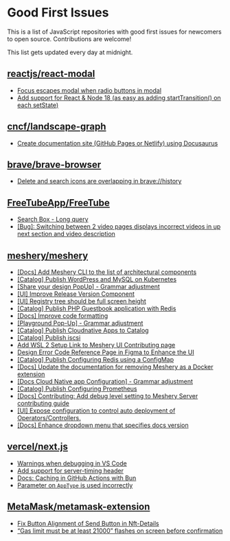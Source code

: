 # Good First Issues

This is a list of JavaScript repositories with good first issues for newcomers to open source. Contributions are welcome!

This list gets updated every day at midnight.

## [reactjs/react-modal](https://github.com/reactjs/react-modal)

- [Focus escapes modal when radio buttons in modal](https://github.com/reactjs/react-modal/issues/636)
- [Add support for React & Node 18 (as easy as adding startTransition() on each setState)](https://github.com/reactjs/react-modal/issues/1019)

## [cncf/landscape-graph](https://github.com/cncf/landscape-graph)

- [Create documentation site (GitHub Pages or Netlify) using Docusaurus](https://github.com/cncf/landscape-graph/issues/97)

## [brave/brave-browser](https://github.com/brave/brave-browser)

- [Delete and search icons are overlapping in brave://history](https://github.com/brave/brave-browser/issues/32399)

## [FreeTubeApp/FreeTube](https://github.com/FreeTubeApp/FreeTube)

- [Search Box - Long query](https://github.com/FreeTubeApp/FreeTube/issues/940)
- [[Bug]: Switching between 2 video pages displays incorrect videos in up next section and video description](https://github.com/FreeTubeApp/FreeTube/issues/2261)

## [meshery/meshery](https://github.com/meshery/meshery)

- [[Docs] Add Meshery CLI to the list of architectural components](https://github.com/meshery/meshery/issues/9623)
- [[Catalog] Publish WordPress and MySQL on Kubernetes](https://github.com/meshery/meshery/issues/9284)
- [[Share your design PopUp] - Grammar adjustment](https://github.com/meshery/meshery/issues/10038)
- [[UI] Improve Release Version Component](https://github.com/meshery/meshery/issues/9569)
- [[UI] Registry tree should be full screen height](https://github.com/meshery/meshery/issues/9595)
- [[Catalog] Publish PHP Guestbook application with Redis](https://github.com/meshery/meshery/issues/9288)
- [[Docs] Improve code formatting](https://github.com/meshery/meshery/issues/9897)
- [[Playground Pop-Up] - Grammar adjustment](https://github.com/meshery/meshery/issues/10004)
- [[Catalog] Publish Cloudnative Apps to Catalog](https://github.com/meshery/meshery/issues/9282)
- [[Catalog] Publish iscsi](https://github.com/meshery/meshery/issues/9287)
- [Add WSL 2 Setup Link to Meshery UI Contributing page](https://github.com/meshery/meshery/issues/9581)
- [Design Error Code Reference Page in Figma to Enhance the UI ](https://github.com/meshery/meshery/issues/8995)
- [[Catalog] Publish Configuring Redis using a ConfigMap](https://github.com/meshery/meshery/issues/9289)
- [[Docs] Update the documentation for removing Meshery as a Docker extension](https://github.com/meshery/meshery/issues/9901)
- [[Docs Cloud Native app Configuration] - Grammar adjustment](https://github.com/meshery/meshery/issues/9999)
- [[Catalog] Publish Configuring Prometheus](https://github.com/meshery/meshery/issues/9626)
- [[Docs] Contributing: Add debug level setting to Meshery Server contributing guide](https://github.com/meshery/meshery/issues/9819)
- [[UI] Expose configuration to control auto deployment of Operators/Controllers.](https://github.com/meshery/meshery/issues/9332)
- [[Docs] Enhance dropdown menu that specifies docs version](https://github.com/meshery/meshery/issues/9227)

## [vercel/next.js](https://github.com/vercel/next.js)

- [Warnings when debugging in VS Code](https://github.com/vercel/next.js/issues/24349)
- [Add support for server-timing header](https://github.com/vercel/next.js/issues/12382)
- [Docs: Caching in GitHub Actions with Bun](https://github.com/vercel/next.js/issues/57079)
- [Parameter on `AppType` is used incorrectly](https://github.com/vercel/next.js/issues/42846)

## [MetaMask/metamask-extension](https://github.com/MetaMask/metamask-extension)

- [Fix Button Alignment of Send Button in Nft-Details](https://github.com/MetaMask/metamask-extension/issues/20050)
- [“Gas limit must be at least 21000” flashes on screen before confirmation](https://github.com/MetaMask/metamask-extension/issues/9345)

